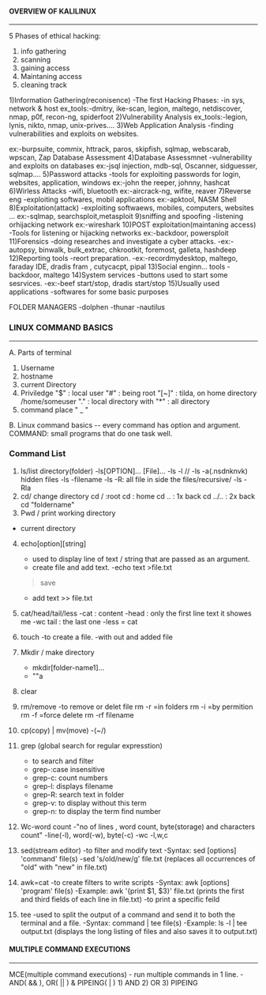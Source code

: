 #### OVERVIEW OF KALILINUX
_ _ _
5 Phases of ethical hacking:
1. info gathering
2. scanning
3. gaining access
4. Maintaning access
5. cleaning track

1)Information Gathering(reconisence)
  -The first Hacking Phases:
  -in sys, network & host
  ex_tools:-dmitry, ike-scan, legion, maltego, netdiscover, nmap, p0f, recon-ng, spiderfoot
2)Vulnerability Analysis
  ex_tools:-legion, lynis, nikto, nmap, unix-prives....
3)Web Application Analysis
 -finding vulnerabilities and exploits on websites.
 
 ex:-burpsuite, commix, httrack, paros, skipfish, sqlmap, webscarab, wpscan, Zap Database Assessment
4)Database Assessmnet
   -vulnerability and exploits on databases
    ex:-jsql injection, mdb-sql, Oscanner, sidguesser, sqlmap....
5)Password attacks
    -tools for exploiting passwords for login, websites, application, windows
    ex:-john the reeper, johnny, hashcat
6)Wirless Attacks
    -wifi, bluetooth
    ex:-aircrack-ng, wifite, reaver
7)Reverse eng
    -exploiting softwares, mobil applications
    ex:-apktool, NASM Shell
8)Exploitation(attack)
    -exploiting softwaews, mobiles, computers, websites ...
    ex:-sqlmap, searchsploit,metasploit
9)sniffing and spoofing
    -listening orhijacking network
    ex:-wireshark
10)POST exploitation(maintaning access)
    -Tools for listening or hijacking networks
    ex:-backdoor, powersploit
11)Forensics
    -doing researches and investigate a cyber attacks.
    -ex:-autopsy, binwalk, bulk_extrac, chkrootkit, foremost, galleta, hashdeep
12)Reporting tools
     -reort preparation.
     -ex:-recordmydesktop, maltego, faraday IDE, dradis fram , cutycacpt, pipal
13)Social enginn... tools
     -backdoor, maltego
14)System services
    -buttons used to start some sesrvices.
     -ex:-beef start/stop, dradis start/stop
15)Usually used applications
     -softwares for some basic purposes

FOLDER MANAGERS
-dolphen
-thunar
-nautilus

### LINUX COMMAND BASICS
- - - -
A. Parts of terminal 
1) Username
2) hostname
3) current Directory
4) Priviledge
    "$" : local user
    "#" : being root
    "[~]" : tilda, on home directory /home/someuser
    "." : local directory with
    "*" : all directory
5) command place " _ "

B. Linux command basics 
-- every command has option and argument.
COMMAND: small programs that do one task well.
### Command List
1) ls/list directory(folder)
    -ls[OPTION]... [File]...
    -ls -l //
    -ls -a(.nsdnknvk) hidden files
    -ls -filename
    -ls -R: all file in side the files/recursive/
    -ls - Rla
2) cd/ change directory
     cd / :root
     cd : home
     cd .. : 1x back
     cd ../.. : 2x back
     cd "foldername"
3) Pwd / print working directory
  - current directory
4) echo[option][string]
     - used to display line of text / string that are passed as an argument.
     -   create file and add text.
     -echo text >file.txt
     > save 
     - add text >> file.txt  
5) cat/head/tail/less
    -cat : content 
    -head : only the first line text it showes me 
    -wc tail : the last one
    -less = cat
6) touch 
      -to create a file.
      -with out and added file
7) Mkdir / make directory
      - mkdir[folder-name1]...
      - ""a
8) clear
9) rm/remove
    -to remove or delet file
    rm -r =in folders
    rm -i =by permition
    rm -f =force delete
    rm -rf filename
10) cp(copy) | mv(move)
     -(~/)
11) grep (global search for regular expresstion)
     - to search and filter
     - grep-:case insensitive
     - grep-c: count numbers
     - grep-l: displays filename
     - grep-R: search text in folder
     - grep-v: to display without this term
     - grep-n: to display the term find number
12) Wc-word count
     -"no of lines , word count,  byte(storage)  and characters count"
     -line(-l), word(-w), byte(-c)
     -wc -l,w,c

13) sed(stream editor)
    -to filter and modify text
    -Syntax: sed [options] 'command' file(s)
    -sed 's/old/new/g' file.txt (replaces all occurrences of "old" with "new" in file.txt)
14) awk=cat
    -to create filters to write scripts
    -Syntax: awk [options] 'program' file(s)
    -Example: awk '{print $1, $3}' file.txt (prints the first and third fields of each line in file.txt)
    -to print a specific feild
15) tee
    -used to split the output of a command and send it to both the terminal and a file.
    -Syntax: command | tee file(s)
    -Example: ls -l | tee output.txt (displays the long listing of files and also saves it to output.txt)

#### MULTIPLE COMMAND EXECUTIONS
- - - 
MCE(multiple command executions)
     - run multiple commands in 1 line.
     - AND( && ), OR( || ) & PIPEING( | )
         1) AND
         2) OR
         3) PIPEING
















